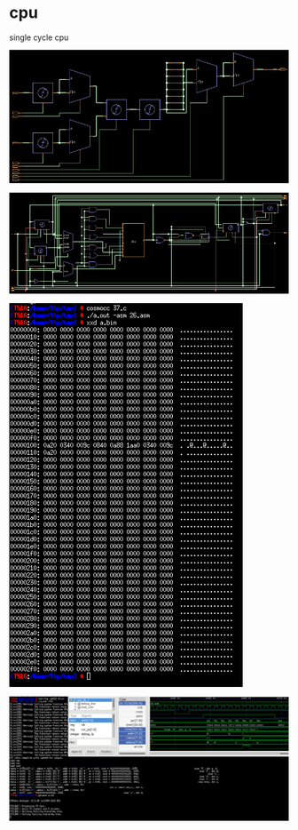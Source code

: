 # cpu
single cycle cpu

![format](https://github.com/BHa2R00/cpu/blob/main/20240426143411_803x383_scrot.png)

![format](https://github.com/BHa2R00/cpu/blob/main/20240429012131_977x353_scrot.png)

![format](https://github.com/BHa2R00/cpu/blob/main/20240430121853_421x691_scrot.png)

![format](https://github.com/BHa2R00/cpu/blob/main/20240429011631_1353x602_scrot.png)
